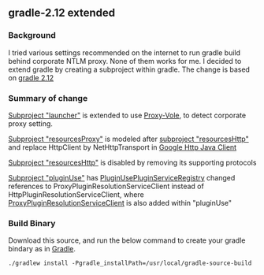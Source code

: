## gradle-2.12 extended

### Background

I tried various settings recommended on the internet to run gradle build behind corporate NTLM proxy. None of them works for me. I decided to extend gradle by creating a subproject within gradle. The change is based on [gradle 2.12](http://gradle.org/gradle-download/)

### Summary of change
[Subproject "launcher"](https://github.com/petersktang/gradle-2.12/tree/master/subprojects/launcher) is extended to use [Proxy-Vole](https://github.com/petersktang/proxy-vole), to detect corporate proxy setting.

[Subproject "resourcesProxy"](https://github.com/petersktang/gradle-2.12/tree/master/subprojects/resources-proxy) is modeled after [subproject "resourcesHttp"](https://github.com/petersktang/gradle-2.12/tree/master/subprojects/resources-http) and replace HttpClient by NetHttpTransport in [Google Http Java Client](https://developers.google.com/api-client-library/java/google-http-java-client/)

[Subproject "resourcesHttp"](https://github.com/petersktang/gradle-2.12/tree/master/subprojects/resources-http) is disabled by removing its supporting protocols

[Subproject "pluginUse"](https://github.com/petersktang/gradle-2.12/tree/master/subprojects/plugin-use) has [PluginUsePluginServiceRegistry](https://github.com/petersktang/gradle-2.12/blob/master/subprojects/plugin-use/src/main/java/org/gradle/plugin/use/internal/PluginUsePluginServiceRegistry.java) changed references to ProxyPluginResolutionServiceClient instead of HttpPluginResolutionServiceClient, where [ProxyPluginResolutionServiceClient](https://github.com/petersktang/gradle-2.12/blob/master/subprojects/plugin-use/src/main/java/org/gradle/plugin/use/resolve/service/internal/ProxyPluginResolutionServiceClient.java) is also added within "pluginUse"

### Build Binary
Download this source, and run the below command to create your gradle bindary as in [Gradle](https://github.com/gradle/gradle).

    ./gradlew install -Pgradle_installPath=/usr/local/gradle-source-build
